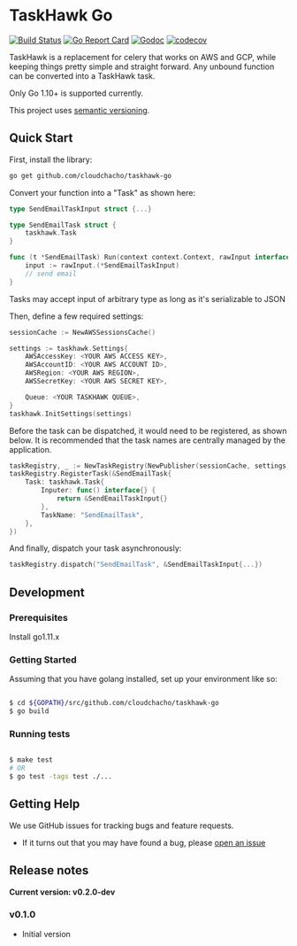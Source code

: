 # TaskHawk Go

[![Build Status](https://github.com/cloudchacho/taskhawk-go/checks)](https://github.com/cloudchacho/taskhawk-go/actions/workflows/gotest.yml/badge.svg)
[![Go Report Card](https://goreportcard.com/badge/github.com/cloudchacho/taskhawk-go)](https://goreportcard.com/report/github.com/cloudchacho/taskhawk-go)
[![Godoc](https://godoc.org/github.com/cloudchacho/taskhawk-go?status.svg)](http://godoc.org/github.com/cloudchacho/taskhawk-go)
[![codecov](https://codecov.io/gh/cloudchacho/taskhawk-go/branch/main/graph/badge.svg?token=H6VWFF04JD)](https://codecov.io/gh/cloudchacho/taskhawk-go)

TaskHawk is a replacement for celery that works on AWS and GCP, while keeping things pretty simple and straight 
forward. Any unbound function can be converted into a TaskHawk task.

Only Go 1.10+ is supported currently.

This project uses [semantic versioning](http://semver.org/).

## Quick Start

First, install the library:

```bash
go get github.com/cloudchacho/taskhawk-go
```

Convert your function into a "Task" as shown here:

```go
type SendEmailTaskInput struct {...}

type SendEmailTask struct {
    taskhawk.Task
}

func (t *SendEmailTask) Run(context context.Context, rawInput interface{}) error {
    input := rawInput.(*SendEmailTaskInput)
    // send email
}
```

Tasks may accept input of arbitrary type as long as it's serializable to JSON

Then, define a few required settings:

```go
sessionCache := NewAWSSessionsCache()

settings := taskhawk.Settings{
    AWSAccessKey: <YOUR AWS ACCESS KEY>,
    AWSAccountID: <YOUR AWS ACCOUNT ID>,
    AWSRegion: <YOUR AWS REGION>,
    AWSSecretKey: <YOUR AWS SECRET KEY>,

    Queue: <YOUR TASKHAWK QUEUE>,
}
taskhawk.InitSettings(settings)
```

Before the task can be dispatched, it would need to be registered, as shown below.
It is recommended that the task names are centrally managed by the application.

```go
taskRegistry, _ := NewTaskRegistry(NewPublisher(sessionCache, settings))
taskRegistry.RegisterTask(&SendEmailTask{
    Task: taskhawk.Task{
        Inputer: func() interface{} {
            return &SendEmailTaskInput{}
        },
        TaskName: "SendEmailTask",
    },
})
```

And finally, dispatch your task asynchronously:

```go
taskRegistry.dispatch("SendEmailTask", &SendEmailTaskInput{...})
```

## Development

### Prerequisites

Install go1.11.x

### Getting Started

Assuming that you have golang installed, set up your environment like so:

```bash

$ cd ${GOPATH}/src/github.com/cloudchacho/taskhawk-go
$ go build
```

### Running tests

```bash

$ make test  
# OR
$ go test -tags test ./...
```

## Getting Help

We use GitHub issues for tracking bugs and feature requests.

* If it turns out that you may have found a bug, please [open an issue](https://github.com/cloudchacho/taskhawk-go/issues/new>)

## Release notes

**Current version: v0.2.0-dev**

### v0.1.0

  - Initial version
